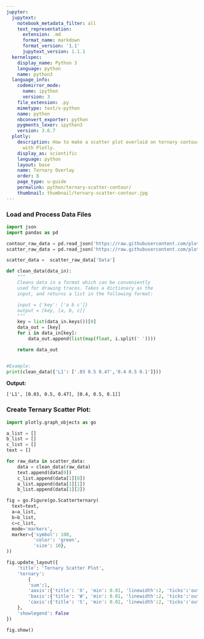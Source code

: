 ```yaml
---
jupyter:
  jupytext:
    notebook_metadata_filter: all
    text_representation:
      extension: .md
      format_name: markdown
      format_version: '1.1'
      jupytext_version: 1.1.1
  kernelspec:
    display_name: Python 3
    language: python
    name: python3
  language_info:
    codemirror_mode:
      name: ipython
      version: 3
    file_extension: .py
    mimetype: text/x-python
    name: python
    nbconvert_exporter: python
    pygments_lexer: ipython3
    version: 3.6.7
  plotly:
    description: How to make a scatter plot overlaid on ternary contour in Python
      with Plotly.
    display_as: scientific
    language: python
    layout: base
    name: Ternary Overlay
    order: 8
    page_type: u-guide
    permalink: python/ternary-scatter-contour/
    thumbnail: thumbnail/ternary-scatter-contour.jpg
---
```


### Load and Process Data Files

```python
import json
import pandas as pd

contour_raw_data = pd.read_json('https://raw.githubusercontent.com/plotly/datasets/master/contour_data.json')
scatter_raw_data = pd.read_json('https://raw.githubusercontent.com/plotly/datasets/master/scatter_data.json')

scatter_data =  scatter_raw_data['Data']

def clean_data(data_in):
    """
    Cleans data in a format which can be conveniently
    used for drawing traces. Takes a dictionary as the
    input, and returns a list in the following format:

    input = {'key': ['a b c']}
    output = [key, [a, b, c]]
    """
    key = list(data_in.keys())[0]
    data_out = [key]
    for i in data_in[key]:
        data_out.append(list(map(float, i.split(' '))))

    return data_out


#Example:
print(clean_data({'L1': ['.03 0.5 0.47','0.4 0.5 0.1']}))
```

**Output:**
```
['L1', [0.03, 0.5, 0.47], [0.4, 0.5, 0.1]]
```

### Create Ternary Scatter Plot:

```python
import plotly.graph_objects as go

a_list = []
b_list = []
c_list = []
text = []

for raw_data in scatter_data:
    data = clean_data(raw_data)
    text.append(data[0])
    c_list.append(data[1][0])
    a_list.append(data[1][1])
    b_list.append(data[1][2])

fig = go.Figure(go.Scatterternary(
  text=text,
  a=a_list,
  b=b_list,
  c=c_list,
  mode='markers',
  marker={'symbol': 100,
          'color': 'green',
          'size': 10},
))

fig.update_layout({
    'title': 'Ternary Scatter Plot',
    'ternary':
        {
        'sum':1,
        'aaxis':{'title': 'X', 'min': 0.01, 'linewidth':2, 'ticks':'outside' },
        'baxis':{'title': 'W', 'min': 0.01, 'linewidth':2, 'ticks':'outside' },
        'caxis':{'title': 'S', 'min': 0.01, 'linewidth':2, 'ticks':'outside' }
    },
    'showlegend': False
})

fig.show()
```
<div>                        <script type="text/javascript">window.PlotlyConfig = {MathJaxConfig: 'local'};</script>
        <script charset="utf-8" src="https://cdn.plot.ly/plotly-3.1.0.min.js" integrity="sha256-Ei4740bWZhaUTQuD6q9yQlgVCMPBz6CZWhevDYPv93A=" crossorigin="anonymous"></script>                <div id="plotly-div-1" class="plotly-graph-div" style="height:100%; width:100%;"></div>            <script type="text/javascript">                window.PLOTLYENV=window.PLOTLYENV || {};                                if (document.getElementById("plotly-div-1")) {                    Plotly.newPlot(                        "plotly-div-1",                        [{"a":[0.25,0.0,0.5,0.25,0.0,0.125,0.025,0.025,0.0,0.05,0.125,0.125,0.05,0.0,0.0,0.1,0.175,0.01,0.025],"b":[0.4,1.0,0.5,0.4,0.3,0.7,0.625,0.681,0.72,0.6,0.525,0.35,0.425,0.67,0.55,0.47,0.37,0.59,0.525],"c":[0.35,0.0,0.0,0.35,0.7,0.175,0.35,0.294,0.28,0.35,0.35,0.525,0.525,0.33,0.45,0.43,0.45,0.4,0.45],"marker":{"color":"green","size":10,"symbol":100},"mode":"markers","text":["L1","L1","L1","L1","Lam","L1","L1","L1","L1","L1","L1","H1","H1","H1","H1","H1","H1","H1","H1"],"type":"scatterternary"}],                        {"template":{"data":{"histogram2dcontour":[{"type":"histogram2dcontour","colorbar":{"outlinewidth":0,"ticks":""},"colorscale":[[0.0,"#0d0887"],[0.1111111111111111,"#46039f"],[0.2222222222222222,"#7201a8"],[0.3333333333333333,"#9c179e"],[0.4444444444444444,"#bd3786"],[0.5555555555555556,"#d8576b"],[0.6666666666666666,"#ed7953"],[0.7777777777777778,"#fb9f3a"],[0.8888888888888888,"#fdca26"],[1.0,"#f0f921"]]}],"choropleth":[{"type":"choropleth","colorbar":{"outlinewidth":0,"ticks":""}}],"histogram2d":[{"type":"histogram2d","colorbar":{"outlinewidth":0,"ticks":""},"colorscale":[[0.0,"#0d0887"],[0.1111111111111111,"#46039f"],[0.2222222222222222,"#7201a8"],[0.3333333333333333,"#9c179e"],[0.4444444444444444,"#bd3786"],[0.5555555555555556,"#d8576b"],[0.6666666666666666,"#ed7953"],[0.7777777777777778,"#fb9f3a"],[0.8888888888888888,"#fdca26"],[1.0,"#f0f921"]]}],"heatmap":[{"type":"heatmap","colorbar":{"outlinewidth":0,"ticks":""},"colorscale":[[0.0,"#0d0887"],[0.1111111111111111,"#46039f"],[0.2222222222222222,"#7201a8"],[0.3333333333333333,"#9c179e"],[0.4444444444444444,"#bd3786"],[0.5555555555555556,"#d8576b"],[0.6666666666666666,"#ed7953"],[0.7777777777777778,"#fb9f3a"],[0.8888888888888888,"#fdca26"],[1.0,"#f0f921"]]}],"contourcarpet":[{"type":"contourcarpet","colorbar":{"outlinewidth":0,"ticks":""}}],"contour":[{"type":"contour","colorbar":{"outlinewidth":0,"ticks":""},"colorscale":[[0.0,"#0d0887"],[0.1111111111111111,"#46039f"],[0.2222222222222222,"#7201a8"],[0.3333333333333333,"#9c179e"],[0.4444444444444444,"#bd3786"],[0.5555555555555556,"#d8576b"],[0.6666666666666666,"#ed7953"],[0.7777777777777778,"#fb9f3a"],[0.8888888888888888,"#fdca26"],[1.0,"#f0f921"]]}],"surface":[{"type":"surface","colorbar":{"outlinewidth":0,"ticks":""},"colorscale":[[0.0,"#0d0887"],[0.1111111111111111,"#46039f"],[0.2222222222222222,"#7201a8"],[0.3333333333333333,"#9c179e"],[0.4444444444444444,"#bd3786"],[0.5555555555555556,"#d8576b"],[0.6666666666666666,"#ed7953"],[0.7777777777777778,"#fb9f3a"],[0.8888888888888888,"#fdca26"],[1.0,"#f0f921"]]}],"mesh3d":[{"type":"mesh3d","colorbar":{"outlinewidth":0,"ticks":""}}],"scatter":[{"fillpattern":{"fillmode":"overlay","size":10,"solidity":0.2},"type":"scatter"}],"parcoords":[{"type":"parcoords","line":{"colorbar":{"outlinewidth":0,"ticks":""}}}],"scatterpolargl":[{"type":"scatterpolargl","marker":{"colorbar":{"outlinewidth":0,"ticks":""}}}],"bar":[{"error_x":{"color":"#2a3f5f"},"error_y":{"color":"#2a3f5f"},"marker":{"line":{"color":"#E5ECF6","width":0.5},"pattern":{"fillmode":"overlay","size":10,"solidity":0.2}},"type":"bar"}],"scattergeo":[{"type":"scattergeo","marker":{"colorbar":{"outlinewidth":0,"ticks":""}}}],"scatterpolar":[{"type":"scatterpolar","marker":{"colorbar":{"outlinewidth":0,"ticks":""}}}],"histogram":[{"marker":{"pattern":{"fillmode":"overlay","size":10,"solidity":0.2}},"type":"histogram"}],"scattergl":[{"type":"scattergl","marker":{"colorbar":{"outlinewidth":0,"ticks":""}}}],"scatter3d":[{"type":"scatter3d","line":{"colorbar":{"outlinewidth":0,"ticks":""}},"marker":{"colorbar":{"outlinewidth":0,"ticks":""}}}],"scattermap":[{"type":"scattermap","marker":{"colorbar":{"outlinewidth":0,"ticks":""}}}],"scattermapbox":[{"type":"scattermapbox","marker":{"colorbar":{"outlinewidth":0,"ticks":""}}}],"scatterternary":[{"type":"scatterternary","marker":{"colorbar":{"outlinewidth":0,"ticks":""}}}],"scattercarpet":[{"type":"scattercarpet","marker":{"colorbar":{"outlinewidth":0,"ticks":""}}}],"carpet":[{"aaxis":{"endlinecolor":"#2a3f5f","gridcolor":"white","linecolor":"white","minorgridcolor":"white","startlinecolor":"#2a3f5f"},"baxis":{"endlinecolor":"#2a3f5f","gridcolor":"white","linecolor":"white","minorgridcolor":"white","startlinecolor":"#2a3f5f"},"type":"carpet"}],"table":[{"cells":{"fill":{"color":"#EBF0F8"},"line":{"color":"white"}},"header":{"fill":{"color":"#C8D4E3"},"line":{"color":"white"}},"type":"table"}],"barpolar":[{"marker":{"line":{"color":"#E5ECF6","width":0.5},"pattern":{"fillmode":"overlay","size":10,"solidity":0.2}},"type":"barpolar"}],"pie":[{"automargin":true,"type":"pie"}]},"layout":{"autotypenumbers":"strict","colorway":["#636efa","#EF553B","#00cc96","#ab63fa","#FFA15A","#19d3f3","#FF6692","#B6E880","#FF97FF","#FECB52"],"font":{"color":"#2a3f5f"},"hovermode":"closest","hoverlabel":{"align":"left"},"paper_bgcolor":"white","plot_bgcolor":"#E5ECF6","polar":{"bgcolor":"#E5ECF6","angularaxis":{"gridcolor":"white","linecolor":"white","ticks":""},"radialaxis":{"gridcolor":"white","linecolor":"white","ticks":""}},"ternary":{"bgcolor":"#E5ECF6","aaxis":{"gridcolor":"white","linecolor":"white","ticks":""},"baxis":{"gridcolor":"white","linecolor":"white","ticks":""},"caxis":{"gridcolor":"white","linecolor":"white","ticks":""}},"coloraxis":{"colorbar":{"outlinewidth":0,"ticks":""}},"colorscale":{"sequential":[[0.0,"#0d0887"],[0.1111111111111111,"#46039f"],[0.2222222222222222,"#7201a8"],[0.3333333333333333,"#9c179e"],[0.4444444444444444,"#bd3786"],[0.5555555555555556,"#d8576b"],[0.6666666666666666,"#ed7953"],[0.7777777777777778,"#fb9f3a"],[0.8888888888888888,"#fdca26"],[1.0,"#f0f921"]],"sequentialminus":[[0.0,"#0d0887"],[0.1111111111111111,"#46039f"],[0.2222222222222222,"#7201a8"],[0.3333333333333333,"#9c179e"],[0.4444444444444444,"#bd3786"],[0.5555555555555556,"#d8576b"],[0.6666666666666666,"#ed7953"],[0.7777777777777778,"#fb9f3a"],[0.8888888888888888,"#fdca26"],[1.0,"#f0f921"]],"diverging":[[0,"#8e0152"],[0.1,"#c51b7d"],[0.2,"#de77ae"],[0.3,"#f1b6da"],[0.4,"#fde0ef"],[0.5,"#f7f7f7"],[0.6,"#e6f5d0"],[0.7,"#b8e186"],[0.8,"#7fbc41"],[0.9,"#4d9221"],[1,"#276419"]]},"xaxis":{"gridcolor":"white","linecolor":"white","ticks":"","title":{"standoff":15},"zerolinecolor":"white","automargin":true,"zerolinewidth":2},"yaxis":{"gridcolor":"white","linecolor":"white","ticks":"","title":{"standoff":15},"zerolinecolor":"white","automargin":true,"zerolinewidth":2},"scene":{"xaxis":{"backgroundcolor":"#E5ECF6","gridcolor":"white","linecolor":"white","showbackground":true,"ticks":"","zerolinecolor":"white","gridwidth":2},"yaxis":{"backgroundcolor":"#E5ECF6","gridcolor":"white","linecolor":"white","showbackground":true,"ticks":"","zerolinecolor":"white","gridwidth":2},"zaxis":{"backgroundcolor":"#E5ECF6","gridcolor":"white","linecolor":"white","showbackground":true,"ticks":"","zerolinecolor":"white","gridwidth":2}},"shapedefaults":{"line":{"color":"#2a3f5f"}},"annotationdefaults":{"arrowcolor":"#2a3f5f","arrowhead":0,"arrowwidth":1},"geo":{"bgcolor":"white","landcolor":"#E5ECF6","subunitcolor":"white","showland":true,"showlakes":true,"lakecolor":"white"},"title":{"x":0.05},"mapbox":{"style":"light"}}},"ternary":{"aaxis":{"title":{"text":"X"},"min":0.01,"linewidth":2,"ticks":"outside"},"baxis":{"title":{"text":"W"},"min":0.01,"linewidth":2,"ticks":"outside"},"caxis":{"title":{"text":"S"},"min":0.01,"linewidth":2,"ticks":"outside"},"sum":1},"title":{"text":"Ternary Scatter Plot"},"showlegend":false},                        {"responsive": true}                    )                };            </script>        </div>

### Create Ternary Contour Plot:

```python
import plotly.graph_objects as go

contour_dict = contour_raw_data['Data']

# Defining a colormap:
colors = ['#8dd3c7','#ffffb3','#bebada',
          '#fb8072','#80b1d3','#fdb462',
          '#b3de69','#fccde5','#d9d9d9',
          '#bc80bd']
colors_iterator = iter(colors)

fig = go.Figure()

for raw_data in contour_dict:
    data = clean_data(raw_data)

    a = [inner_data[0] for inner_data in data[1:]]
    a.append(data[1][0]) # Closing the loop

    b = [inner_data[1] for inner_data in data[1:]]
    b.append(data[1][1]) # Closing the loop

    c = [inner_data[2] for inner_data in data[1:]]
    c.append(data[1][2]) # Closing the loop

    fig.add_trace(go.Scatterternary(
        text = data[0],
        a=a, b=b, c=c, mode='lines',
        line=dict(color='#444', shape='spline'),
        fill='toself',
        fillcolor = colors_iterator.__next__()
    ))

fig.update_layout(title = 'Ternary Contour Plot')
fig.show()
```
<div>                        <script type="text/javascript">window.PlotlyConfig = {MathJaxConfig: 'local'};</script>
        <script charset="utf-8" src="https://cdn.plot.ly/plotly-3.1.0.min.js" integrity="sha256-Ei4740bWZhaUTQuD6q9yQlgVCMPBz6CZWhevDYPv93A=" crossorigin="anonymous"></script>                <div id="plotly-div-2" class="plotly-graph-div" style="height:100%; width:100%;"></div>            <script type="text/javascript">                window.PLOTLYENV=window.PLOTLYENV || {};                                if (document.getElementById("plotly-div-2")) {                    Plotly.newPlot(                        "plotly-div-2",                        [{"a":[100.0,0.0,0.0,100.0],"b":[0.0,100.0,0.0,0.0],"c":[0.0,0.0,100.0,0.0],"fill":"toself","fillcolor":"#8dd3c7","line":{"color":"#444","shape":"spline"},"mode":"lines","text":"two","type":"scatterternary"},{"a":[100.0,95.8870894,93.05929541,89.20796877,86.55389355,85.0,100.0],"b":[0.0,3.407846008,3.107890932,2.628178401,1.670370264,0.0,0.0],"c":[0.0,0.705064593,3.832813659,8.163852833,11.77573619,15.0,0.0],"fill":"toself","fillcolor":"#ffffb3","line":{"color":"#444","shape":"spline"},"mode":"lines","text":"L1","type":"scatterternary"},{"a":[83.0,84.41996886,85.42572731,83.15262644,81.10556114,78.06950578,76.02244047,73.66348601,72.81367214,73.0,83.0],"b":[0.0,1.639781884,3.045636224,4.121486083,3.761971172,3.671283982,3.311769071,1.815766517,0.978155999,0.0,0.0],"c":[17.0,13.94024926,11.52863646,12.72588747,15.13246769,18.25921024,20.66579045,24.52074747,26.20817187,27.0,17.0],"fill":"toself","fillcolor":"#bebada","line":{"color":"#444","shape":"spline"},"mode":"lines","text":"V1","type":"scatterternary"},{"a":[71.0,72.17111383,73.26373167,74.23494753,75.05021882,76.19515345,76.50704261,75.29201699,71.63117752,69.46271023,68.10951423,65.76732816,62.43615205,61.4126194,59.57381546,57.99558969,55.51523324,54.4226154,52.30646491,50.2771738,48.8548926,71.0],"b":[0.0,2.832056541,3.908984349,4.866253512,5.255278854,5.554694954,6.691182598,8.39537509,8.932491557,8.453318001,8.363169786,8.541849292,8.989356519,8.809599064,8.240816267,6.685253877,5.069592677,3.992664868,2.735979604,1.150367809,0.163049241,0.0],"c":[29.0,24.99682963,22.82728398,20.89879895,19.69450233,18.25015159,16.80177479,16.31260792,19.43633093,22.08397177,23.52731599,25.69082254,28.57449143,29.77778154,32.18536827,35.31915644,39.41517408,41.58471973,44.95755549,48.57245839,50.98205816,29.0],"fill":"toself","fillcolor":"#fb8072","line":{"color":"#444","shape":"spline"},"mode":"lines","text":"H1","type":"scatterternary"},{"a":[48.28242528,48.05638972,46.56401754,45.21082153,43.54573637,44.0,48.28242528],"b":[0.01334119,1.44870596,2.464995984,2.374847769,1.14821191,0.0,0.01334119],"c":[51.70423353,50.49490432,50.97098648,52.4143307,55.30605172,56.51135486,51.70423353],"fill":"toself","fillcolor":"#80b1d3","line":{"color":"#444","shape":"spline"},"mode":"lines","text":"V1-bicont","type":"scatterternary"},{"a":[39.2088018,44.60280582,47.88065935,53.79380811,55.02459633,55.50919847,55.85563022,55.57727786,53.9457295,51.44659307,48.60102488,45.51265273,43.46558742,42.19925081,34.20348835,31.27206658,22.25377727,20.22549196,19.60171364,17.98894528,17.36516696,17.59120253,17.5,39.2088018],"b":[0.189864798,4.677333487,7.908116913,16.22358431,19.09485282,22.47426635,24.05933917,26.27221565,28.39494391,30.90615854,31.83230035,32.51912487,32.15960996,31.74053521,25.51774667,23.87203607,14.56871113,10.08232039,7.809345103,5.805197537,3.532222249,2.096857479,0.0,0.189864798],"c":[60.6013334,50.71986069,44.21122373,29.98260759,25.88055085,22.01653518,20.08503061,18.15050649,17.65932659,17.64724839,19.56667477,21.96822241,24.37480262,26.06021399,40.27876497,44.85589736,63.1775116,69.69218765,72.58894125,76.20585719,79.10261079,80.31193999,82.48752474,60.6013334],"fill":"toself","fillcolor":"#fdb462","line":{"color":"#444","shape":"spline"},"mode":"lines","text":"Lam","type":"scatterternary"},{"a":[15.68130181,16.4787989,17.67504453,19.02723474,20.60546051,21.81948033,21.87079133,22.66828842,19.80595183,17.68980133,16.09480716,14.98542092,13.78917529,15.68130181],"b":[6.432462219,8.047584445,10.47026778,13.46119494,15.01675733,16.21334379,18.33661103,19.95173325,19.203193,17.94650773,14.71626328,11.96465341,9.541970076,6.432462219],"c":[77.88623597,75.47361666,71.85468769,67.51157032,64.37778216,61.96717588,59.79259764,57.37997833,60.99085517,64.36369093,69.18892955,73.04992567,76.66885464,77.88623597],"fill":"toself","fillcolor":"#b3de69","line":{"color":"#444","shape":"spline"},"mode":"lines","text":"V2-bicont","type":"scatterternary"},{"a":[14.49880719,15.8509974,18.6777856,20.01220161,21.62496998,23.48054231,24.22572261,24.88404351,25.78516839,26.01019816,26.94586563,27.23998059,27.29129158,26.99516503,26.73458687,26.5430939,25.98739498,25.57087224,23.69651992,22.89902283,22.10152574,21.42543064,20.87073752,20.40290378,19.84821066,19.13757296,17.88901054,16.17261438,13.77911733,12.08049537,12.84546145,12.39640771,13.24823318,14.49880719],"b":[14.38679778,17.37772494,20.57845896,24.795483,26.79963057,29.04309543,31.43572936,34.15728983,37.11816758,38.58358176,41.99304469,44.35562922,46.47889645,49.91786982,50.90464941,52.78859936,54.31357337,54.73210914,56.61552011,55.00039789,53.38527566,51.88981208,50.51400715,48.80927568,47.43347074,45.48942199,43.84425036,40.49434726,38.54975953,33.97375955,29.33873871,23.50713141,18.54318404,14.38679778],"c":[71.11439503,66.77127766,60.74375545,55.19231539,51.57539945,47.47636226,44.33854803,40.95866666,37.09666403,35.40622009,31.06108969,28.4043902,26.22981196,23.08696515,22.36076372,20.66830674,19.69903165,19.69701862,19.68795997,22.10057929,24.5131986,26.68475728,28.61525534,30.78782054,32.7183186,35.37300505,38.2667391,43.33303836,47.67112314,53.94574509,57.81579984,64.09646088,68.20858278,71.11439503],"fill":"toself","fillcolor":"#fccde5","line":{"color":"#444","shape":"spline"},"mode":"lines","text":"H2","type":"scatterternary"},{"a":[10.15382625,12.39137873,12.6331769,12.6321711,13.11677323,14.12253169,15.02365656,16.41038937,17.39837363,18.43867468,18.61138766,17.96882935,17.13578387,15.76481367,13.45717021,11.4446475,10.26517027,9.172552427,9.191332419,9.244655007,8.881454855,8.379078525,8.397858517,8.641668278,8.590357283,10.15382625],"b":[36.63468223,38.01102614,41.15112237,44.05190132,47.43131485,48.83716919,51.79804694,55.23755928,57.8695105,59.72395002,61.9668759,63.82077644,64.65784799,65.79379666,66.42106134,66.5101316,65.76213033,64.68520252,60.55832669,56.88003603,53.62028115,51.46696451,47.34008868,44.67862703,42.55535979,36.63468223],"c":[53.21149152,49.59759514,46.21570073,43.31592758,39.45191192,37.04029912,33.1782965,28.35205135,24.73211587,21.8373753,19.42173644,18.2103942,18.20636814,18.44138967,20.12176845,22.0452209,23.9726994,26.14224506,30.25034089,33.87530896,37.49826399,40.15395696,44.2620528,46.67970469,48.85428293,53.21149152],"fill":"toself","fillcolor":"#d9d9d9","line":{"color":"#444","shape":"spline"},"mode":"lines","text":"V2","type":"scatterternary"},{"a":[13.20732567,0.0,0.207585708,1.371300335,1.795869443,2.318031561,2.009159793,4.441222629,13.06378078,13.37365835,13.78917529,12.17439533,10.2990372,9.586387913,9.793643486,9.827180285,9.930808072,9.825168693,9.338554967,6.942040522,6.975577322,7.130516104,6.609359782,8.219110762,8.547768318,10.1082199,12.62211314,12.9340023,13.33174504,13.08793528,13.20732567],"b":[86.48719666,100.0,51.70358693,47.8761272,24.25135987,19.37702173,9.538197253,0.32825438,0.121681367,7.059726902,9.541970076,13.3393804,18.12357032,21.98107945,24.67259051,28.02195463,29.36771016,33.82351252,36.24565689,43.00340599,46.35277011,49.82179288,51.79535207,62.50183647,65.31300618,68.09466545,73.05969077,74.19617842,77.90451847,80.56598013,86.48719666],"c":[0.305477664,0.0,48.08882736,50.75257247,73.95277069,78.30494671,88.45264295,95.23052299,86.81453785,79.56661475,76.66885464,74.48622427,71.57739248,68.43253264,65.533766,62.15086508,60.70148177,56.35131878,54.41578815,50.05455349,46.67165257,43.04769102,41.59528815,29.27905277,26.13922551,21.79711465,14.31819609,12.86981929,8.763736484,6.346084591,0.305477664],"fill":"toself","fillcolor":"#bc80bd","line":{"color":"#444","shape":"spline"},"mode":"lines","text":"L2","type":"scatterternary"}],                        {"template":{"data":{"histogram2dcontour":[{"type":"histogram2dcontour","colorbar":{"outlinewidth":0,"ticks":""},"colorscale":[[0.0,"#0d0887"],[0.1111111111111111,"#46039f"],[0.2222222222222222,"#7201a8"],[0.3333333333333333,"#9c179e"],[0.4444444444444444,"#bd3786"],[0.5555555555555556,"#d8576b"],[0.6666666666666666,"#ed7953"],[0.7777777777777778,"#fb9f3a"],[0.8888888888888888,"#fdca26"],[1.0,"#f0f921"]]}],"choropleth":[{"type":"choropleth","colorbar":{"outlinewidth":0,"ticks":""}}],"histogram2d":[{"type":"histogram2d","colorbar":{"outlinewidth":0,"ticks":""},"colorscale":[[0.0,"#0d0887"],[0.1111111111111111,"#46039f"],[0.2222222222222222,"#7201a8"],[0.3333333333333333,"#9c179e"],[0.4444444444444444,"#bd3786"],[0.5555555555555556,"#d8576b"],[0.6666666666666666,"#ed7953"],[0.7777777777777778,"#fb9f3a"],[0.8888888888888888,"#fdca26"],[1.0,"#f0f921"]]}],"heatmap":[{"type":"heatmap","colorbar":{"outlinewidth":0,"ticks":""},"colorscale":[[0.0,"#0d0887"],[0.1111111111111111,"#46039f"],[0.2222222222222222,"#7201a8"],[0.3333333333333333,"#9c179e"],[0.4444444444444444,"#bd3786"],[0.5555555555555556,"#d8576b"],[0.6666666666666666,"#ed7953"],[0.7777777777777778,"#fb9f3a"],[0.8888888888888888,"#fdca26"],[1.0,"#f0f921"]]}],"contourcarpet":[{"type":"contourcarpet","colorbar":{"outlinewidth":0,"ticks":""}}],"contour":[{"type":"contour","colorbar":{"outlinewidth":0,"ticks":""},"colorscale":[[0.0,"#0d0887"],[0.1111111111111111,"#46039f"],[0.2222222222222222,"#7201a8"],[0.3333333333333333,"#9c179e"],[0.4444444444444444,"#bd3786"],[0.5555555555555556,"#d8576b"],[0.6666666666666666,"#ed7953"],[0.7777777777777778,"#fb9f3a"],[0.8888888888888888,"#fdca26"],[1.0,"#f0f921"]]}],"surface":[{"type":"surface","colorbar":{"outlinewidth":0,"ticks":""},"colorscale":[[0.0,"#0d0887"],[0.1111111111111111,"#46039f"],[0.2222222222222222,"#7201a8"],[0.3333333333333333,"#9c179e"],[0.4444444444444444,"#bd3786"],[0.5555555555555556,"#d8576b"],[0.6666666666666666,"#ed7953"],[0.7777777777777778,"#fb9f3a"],[0.8888888888888888,"#fdca26"],[1.0,"#f0f921"]]}],"mesh3d":[{"type":"mesh3d","colorbar":{"outlinewidth":0,"ticks":""}}],"scatter":[{"fillpattern":{"fillmode":"overlay","size":10,"solidity":0.2},"type":"scatter"}],"parcoords":[{"type":"parcoords","line":{"colorbar":{"outlinewidth":0,"ticks":""}}}],"scatterpolargl":[{"type":"scatterpolargl","marker":{"colorbar":{"outlinewidth":0,"ticks":""}}}],"bar":[{"error_x":{"color":"#2a3f5f"},"error_y":{"color":"#2a3f5f"},"marker":{"line":{"color":"#E5ECF6","width":0.5},"pattern":{"fillmode":"overlay","size":10,"solidity":0.2}},"type":"bar"}],"scattergeo":[{"type":"scattergeo","marker":{"colorbar":{"outlinewidth":0,"ticks":""}}}],"scatterpolar":[{"type":"scatterpolar","marker":{"colorbar":{"outlinewidth":0,"ticks":""}}}],"histogram":[{"marker":{"pattern":{"fillmode":"overlay","size":10,"solidity":0.2}},"type":"histogram"}],"scattergl":[{"type":"scattergl","marker":{"colorbar":{"outlinewidth":0,"ticks":""}}}],"scatter3d":[{"type":"scatter3d","line":{"colorbar":{"outlinewidth":0,"ticks":""}},"marker":{"colorbar":{"outlinewidth":0,"ticks":""}}}],"scattermap":[{"type":"scattermap","marker":{"colorbar":{"outlinewidth":0,"ticks":""}}}],"scattermapbox":[{"type":"scattermapbox","marker":{"colorbar":{"outlinewidth":0,"ticks":""}}}],"scatterternary":[{"type":"scatterternary","marker":{"colorbar":{"outlinewidth":0,"ticks":""}}}],"scattercarpet":[{"type":"scattercarpet","marker":{"colorbar":{"outlinewidth":0,"ticks":""}}}],"carpet":[{"aaxis":{"endlinecolor":"#2a3f5f","gridcolor":"white","linecolor":"white","minorgridcolor":"white","startlinecolor":"#2a3f5f"},"baxis":{"endlinecolor":"#2a3f5f","gridcolor":"white","linecolor":"white","minorgridcolor":"white","startlinecolor":"#2a3f5f"},"type":"carpet"}],"table":[{"cells":{"fill":{"color":"#EBF0F8"},"line":{"color":"white"}},"header":{"fill":{"color":"#C8D4E3"},"line":{"color":"white"}},"type":"table"}],"barpolar":[{"marker":{"line":{"color":"#E5ECF6","width":0.5},"pattern":{"fillmode":"overlay","size":10,"solidity":0.2}},"type":"barpolar"}],"pie":[{"automargin":true,"type":"pie"}]},"layout":{"autotypenumbers":"strict","colorway":["#636efa","#EF553B","#00cc96","#ab63fa","#FFA15A","#19d3f3","#FF6692","#B6E880","#FF97FF","#FECB52"],"font":{"color":"#2a3f5f"},"hovermode":"closest","hoverlabel":{"align":"left"},"paper_bgcolor":"white","plot_bgcolor":"#E5ECF6","polar":{"bgcolor":"#E5ECF6","angularaxis":{"gridcolor":"white","linecolor":"white","ticks":""},"radialaxis":{"gridcolor":"white","linecolor":"white","ticks":""}},"ternary":{"bgcolor":"#E5ECF6","aaxis":{"gridcolor":"white","linecolor":"white","ticks":""},"baxis":{"gridcolor":"white","linecolor":"white","ticks":""},"caxis":{"gridcolor":"white","linecolor":"white","ticks":""}},"coloraxis":{"colorbar":{"outlinewidth":0,"ticks":""}},"colorscale":{"sequential":[[0.0,"#0d0887"],[0.1111111111111111,"#46039f"],[0.2222222222222222,"#7201a8"],[0.3333333333333333,"#9c179e"],[0.4444444444444444,"#bd3786"],[0.5555555555555556,"#d8576b"],[0.6666666666666666,"#ed7953"],[0.7777777777777778,"#fb9f3a"],[0.8888888888888888,"#fdca26"],[1.0,"#f0f921"]],"sequentialminus":[[0.0,"#0d0887"],[0.1111111111111111,"#46039f"],[0.2222222222222222,"#7201a8"],[0.3333333333333333,"#9c179e"],[0.4444444444444444,"#bd3786"],[0.5555555555555556,"#d8576b"],[0.6666666666666666,"#ed7953"],[0.7777777777777778,"#fb9f3a"],[0.8888888888888888,"#fdca26"],[1.0,"#f0f921"]],"diverging":[[0,"#8e0152"],[0.1,"#c51b7d"],[0.2,"#de77ae"],[0.3,"#f1b6da"],[0.4,"#fde0ef"],[0.5,"#f7f7f7"],[0.6,"#e6f5d0"],[0.7,"#b8e186"],[0.8,"#7fbc41"],[0.9,"#4d9221"],[1,"#276419"]]},"xaxis":{"gridcolor":"white","linecolor":"white","ticks":"","title":{"standoff":15},"zerolinecolor":"white","automargin":true,"zerolinewidth":2},"yaxis":{"gridcolor":"white","linecolor":"white","ticks":"","title":{"standoff":15},"zerolinecolor":"white","automargin":true,"zerolinewidth":2},"scene":{"xaxis":{"backgroundcolor":"#E5ECF6","gridcolor":"white","linecolor":"white","showbackground":true,"ticks":"","zerolinecolor":"white","gridwidth":2},"yaxis":{"backgroundcolor":"#E5ECF6","gridcolor":"white","linecolor":"white","showbackground":true,"ticks":"","zerolinecolor":"white","gridwidth":2},"zaxis":{"backgroundcolor":"#E5ECF6","gridcolor":"white","linecolor":"white","showbackground":true,"ticks":"","zerolinecolor":"white","gridwidth":2}},"shapedefaults":{"line":{"color":"#2a3f5f"}},"annotationdefaults":{"arrowcolor":"#2a3f5f","arrowhead":0,"arrowwidth":1},"geo":{"bgcolor":"white","landcolor":"#E5ECF6","subunitcolor":"white","showland":true,"showlakes":true,"lakecolor":"white"},"title":{"x":0.05},"mapbox":{"style":"light"}}},"title":{"text":"Ternary Contour Plot"}},                        {"responsive": true}                    )                };            </script>        </div>


